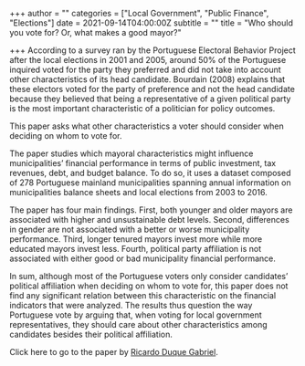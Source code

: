+++
author = ""
categories = ["Local Government", "Public Finance", "Elections"]
date = 2021-09-14T04:00:00Z
subtitle = ""
title = "Who should you vote for? Or, what makes a good mayor?"

+++
According to a survey ran by the Portuguese Electoral Behavior Project after the local elections in 2001 and 2005, around 50% of the Portuguese inquired voted for the party they preferred and did not take into account other characteristics of its head candidate. Bourdain (2008) explains that these electors voted for the party of preference and not the head candidate because they believed that being a representative of a given political party is the most important characteristic of a politician for policy outcomes.

This paper asks what other characteristics a voter should consider when deciding on whom to vote for.

The paper studies which mayoral characteristics might influence municipalities’ financial performance in terms of public investment, tax revenues, debt, and budget balance. To do so, it uses a dataset composed of 278 Portuguese mainland municipalities spanning annual information on municipalities balance sheets and local elections from 2003 to 2016.

The paper has four main findings. First, both younger and older mayors are associated with higher and unsustainable debt levels. Second, differences in gender are not associated with a better or worse municipality performance. Third, longer tenured mayors invest more while more educated mayors invest less. Fourth, political party affiliation is not  associated with either good or bad municipality financial performance.

In sum, although most of the Portuguese voters only consider candidates’ political affiliation when deciding on whom to vote for, this paper does not find any significant relation between this characteristic on the financial indicators that were analyzed. The results thus question the way Portuguese vote by arguing that, when voting for local government representatives, they should care about other characteristics among candidates besides their political affiliation.

Click here to go to the paper by [Ricardo Duque Gabriel](https://link.springer.com/content/pdf/10.1007/s10258-019-00158-z.pdf).